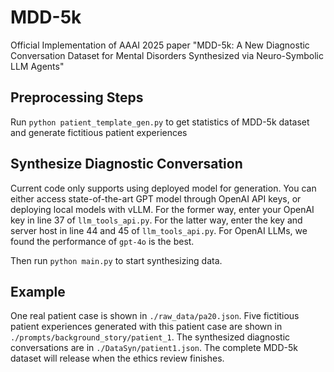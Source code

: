 # MDD-5k
Official Implementation of AAAI 2025 paper "MDD-5k: A New Diagnostic Conversation Dataset for Mental Disorders Synthesized via Neuro-Symbolic LLM Agents"
## Preprocessing Steps
Run `python patient_template_gen.py` to get statistics of MDD-5k dataset and generate fictitious patient experiences
## Synthesize Diagnostic Conversation
Current code only supports using deployed model for generation. You can either access state-of-the-art GPT model through OpenAI API keys, or deploying local models with vLLM. For the former way, enter your OpenAI key in line 37 of `llm_tools_api.py`. For the latter way, enter the key and server host in line 44 and 45 of `llm_tools_api.py`. For OpenAI LLMs, we found the performance of `gpt-4o` is the best.

Then run `python main.py` to start synthesizing data.
## Example
One real patient case is shown in `./raw_data/pa20.json`. Five fictitious patient experiences generated with this patient case are shown in `./prompts/background_story/patient_1`. The synthesized diagnostic conversations are in `./DataSyn/patient1.json`. The complete MDD-5k dataset will release when the ethics review finishes.
